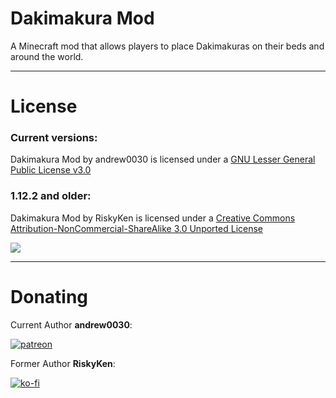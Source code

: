 # Dakimakura Mod

A Minecraft mod that allows players to place Dakimakuras on their beds and around the world.

---

# License

### Current versions:

Dakimakura Mod by andrew0030 is licensed under a [GNU Lesser General Public License v3.0](https://www.gnu.org/licenses/lgpl-3.0.en.html)

### 1.12.2 and older:

Dakimakura Mod by RiskyKen is licensed under a [Creative Commons Attribution-NonCommercial-ShareAlike 3.0 Unported License](https://creativecommons.org/licenses/by-nc-sa/3.0/)

![](https://i.creativecommons.org/l/by-nc-sa/3.0/88x31.png)

---

# Donating

Current Author **andrew0030**:

[![patreon](https://gist.githubusercontent.com/cxmeel/0dbc95191f239b631c3874f4ccf114e2/raw/patreon.svg)](https://www.patreon.com/andrew0030)

Former Author **RiskyKen**:

[![ko-fi](https://www.ko-fi.com/img/githubbutton_sm.svg)](https://ko-fi.com/K3K3WVTZ)
